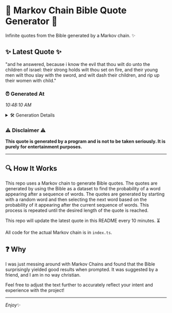 # 📖 Markov Chain Bible Quote Generator 📖

Infinite quotes from the Bible generated by a Markov chain. ✨

## ✨ Latest Quote ✨
"and he answered, because i know the evil that thou wilt do unto the children of israel: their strong holds wilt thou set on fire, and their young men wilt thou slay with the sword, and wilt dash their children, and rip up their women with child."

### ⏰ Generated At
*10:48:10 AM*

<details>
    <summary>🛠️ Generation Details</summary>
    <p>
        <strong>🌱 Seed:</strong> and<br>
        <strong>🔄 Iterations:</strong> 46<br>
        <strong>📜 Context History:</strong><br>[ and ]: he<br>[ and, he ]: answered,<br>[ and, he, answered, ]: because<br>[ and, he, answered,, because ]: i<br>[ and, he, answered,, because, i ]: know<br>[ and, he, answered,, because, i, know ]: the<br>[ he, answered,, because, i, know, the ]: evil<br>[ answered,, because, i, know, the, evil ]: that<br>[ because, i, know, the, evil, that ]: thou<br>[ i, know, the, evil, that, thou ]: wilt<br>[ know, the, evil, that, thou, wilt ]: do<br>[ the, evil, that, thou, wilt, do ]: unto<br>[ evil, that, thou, wilt, do, unto ]: the<br>[ that, thou, wilt, do, unto, the ]: children<br>[ thou, wilt, do, unto, the, children ]: of<br>[ wilt, do, unto, the, children, of ]: israel:<br>[ do, unto, the, children, of, israel: ]: their<br>[ unto, the, children, of, israel:, their ]: strong<br>[ the, children, of, israel:, their, strong ]: holds<br>[ children, of, israel:, their, strong, holds ]: wilt<br>[ of, israel:, their, strong, holds, wilt ]: thou<br>[ israel:, their, strong, holds, wilt, thou ]: set<br>[ their, strong, holds, wilt, thou, set ]: on<br>[ strong, holds, wilt, thou, set, on ]: fire,<br>[ holds, wilt, thou, set, on, fire, ]: and<br>[ wilt, thou, set, on, fire,, and ]: their<br>[ thou, set, on, fire,, and, their ]: young<br>[ set, on, fire,, and, their, young ]: men<br>[ on, fire,, and, their, young, men ]: wilt<br>[ fire,, and, their, young, men, wilt ]: thou<br>[ and, their, young, men, wilt, thou ]: slay<br>[ their, young, men, wilt, thou, slay ]: with<br>[ young, men, wilt, thou, slay, with ]: the<br>[ men, wilt, thou, slay, with, the ]: sword,<br>[ wilt, thou, slay, with, the, sword, ]: and<br>[ thou, slay, with, the, sword,, and ]: wilt<br>[ slay, with, the, sword,, and, wilt ]: dash<br>[ with, the, sword,, and, wilt, dash ]: their<br>[ the, sword,, and, wilt, dash, their ]: children,<br>[ sword,, and, wilt, dash, their, children, ]: and<br>[ and, wilt, dash, their, children,, and ]: rip<br>[ wilt, dash, their, children,, and, rip ]: up<br>[ dash, their, children,, and, rip, up ]: their<br>[ their, children,, and, rip, up, their ]: women<br>[ children,, and, rip, up, their, women ]: with<br>[ and, rip, up, their, women, with ]: child.<br>
    </p>
</details>

### ⚠️ Disclaimer ⚠️
**This quote is generated by a program and is not to be taken seriously. It is purely for entertainment purposes.**

---

## 🔍 How It Works

This repo uses a Markov chain to generate Bible quotes. The quotes are generated by using the Bible as a dataset to find the probability of a word appearing after a sequence of words. The quotes are generated by starting with a random word and then selecting the next word based on the probability of it appearing after the current sequence of words. This process is repeated until the desired length of the quote is reached.

This repo will update the latest quote in this README every 10 minutes. ⏳

All code for the actual Markov chain is in `index.ts`.

## ❓ Why

I was just messing around with Markov Chains and found that the Bible surprisingly yielded good results when prompted. 
It was suggested by a friend, and I am in no way christian.

Feel free to adjust the text further to accurately reflect your intent and experience with the project!

---

*Enjoy*✨

